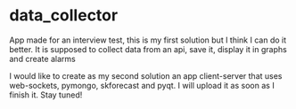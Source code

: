 # data_collector
App made for an interview test, this is my first solution but I think I can do it better. It is supposed to collect data from an api, save it, display it in graphs and create alarms

I would like to create as my second solution an app client-server that uses web-sockets, pymongo, skforecast and pyqt. I will upload it as soon as I finish it. Stay tuned!
